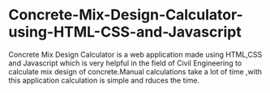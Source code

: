 # Concrete-Mix-Design-Calculator-using-HTML-CSS-and-Javascript
Concrete Mix Design Calculator is a web application made using HTML,CSS and Javascript which is very helpful in the field of Civil Engineering to calculate mix design of concrete.Manual calculations take a lot of time ,with this application calculation is simple and rduces the time.
